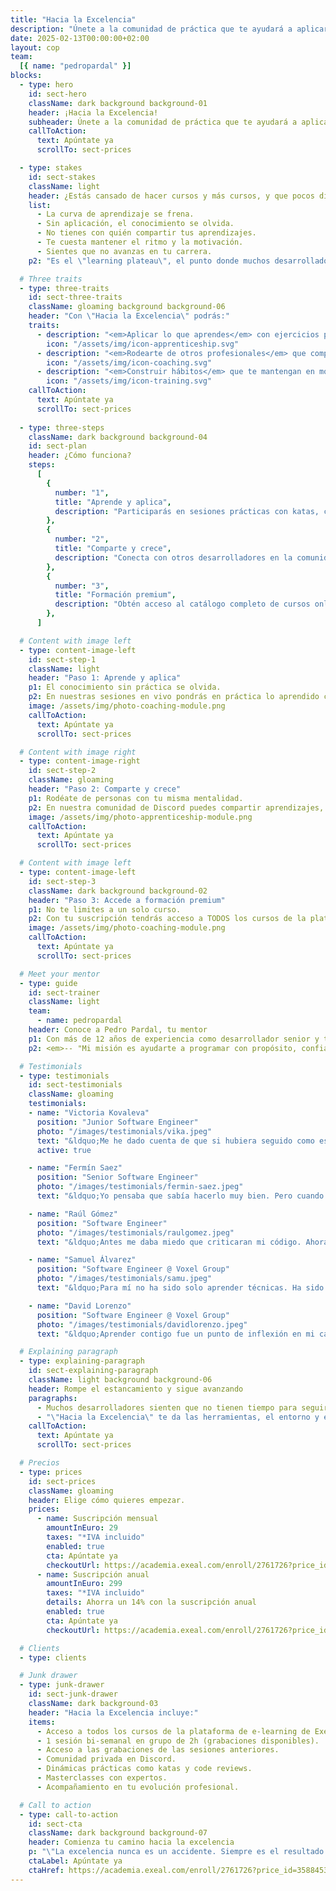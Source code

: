 ```yaml
---
title: "Hacia la Excelencia"
description: "Únete a la comunidad de práctica que te ayudará a aplicar, perfeccionar y avanzar en tu carrera como desarrollador."
date: 2025-02-13T00:00:00+02:00
layout: cop
team:
  [{ name: "pedropardal" }]
blocks:
  - type: hero
    id: sect-hero
    className: dark background background-01
    header: ¡Hacia la Excelencia!
    subheader: Únete a la comunidad de práctica que te ayudará a aplicar, perfeccionar y avanzar en tu carrera como desarrollador.
    callToAction:
      text: Apúntate ya
      scrollTo: sect-prices

  - type: stakes
    id: sect-stakes
    className: light
    header: ¿Estás cansado de hacer cursos y más cursos, y que pocos días después, ocurra esto?
    list:
      - La curva de aprendizaje se frena.
      - Sin aplicación, el conocimiento se olvida.
      - No tienes con quién compartir tus aprendizajes.
      - Te cuesta mantener el ritmo y la motivación.
      - Sientes que no avanzas en tu carrera.
    p2: "Es el \"learning plateau\", el punto donde muchos desarrolladores dejan de mejorar. <em>Pero tú puedes evitarlo.</em>"

  # Three traits
  - type: three-traits
    id: sect-three-traits
    className: gloaming background background-06
    header: "Con \"Hacia la Excelencia\" podrás:"
    traits:
      - description: "<em>Aplicar lo que aprendes</em> con ejercicios prácticos y proyectos reales."
        icon: "/assets/img/icon-apprenticeship.svg"
      - description: "<em>Rodearte de otros profesionales</em> que comparten tu mentalidad de mejora."
        icon: "/assets/img/icon-coaching.svg"
      - description: "<em>Construir hábitos</em> que te mantengan en movimiento, sin quemarte."
        icon: "/assets/img/icon-training.svg"
    callToAction:  
      text: Apúntate ya
      scrollTo: sect-prices
  
  - type: three-steps
    className: dark background background-04
    id: sect-plan
    header: ¿Cómo funciona?
    steps:
      [
        {
          number: "1",
          title: "Aprende y aplica",
          description: "Participarás en sesiones prácticas con katas, code reviews, dinámicas de grupo, debates y charlas."
        },
        {
          number: "2",
          title: "Comparte y crece",
          description: "Conecta con otros desarrolladores en la comunidad privada de Discord. Comparte experiencias, resuelve dudas y encuentra apoyo."
        },
        {
          number: "3",
          title: "Formación premium",
          description: "Obtén acceso al catálogo completo de cursos online de Exeal y aprende a tu ritmo."
        },
      ]

  # Content with image left
  - type: content-image-left
    id: sect-step-1
    className: light
    header: "Paso 1: Aprende y aplica"
    p1: El conocimiento sin práctica se olvida.
    p2: En nuestras sesiones en vivo pondrás en práctica lo aprendido con ejercicios guiados, code reviews y dinámicas en equipo.
    image: /assets/img/photo-coaching-module.png
    callToAction:  
      text: Apúntate ya
      scrollTo: sect-prices

  # Content with image right
  - type: content-image-right
    id: sect-step-2
    className: gloaming
    header: "Paso 2: Comparte y crece"
    p1: Rodéate de personas con tu misma mentalidad.
    p2: En nuestra comunidad de Discord puedes compartir aprendizajes, resolver dudas y encontrar apoyo para mantenerte en el camino.
    image: /assets/img/photo-apprenticeship-module.png
    callToAction:  
      text: Apúntate ya
      scrollTo: sect-prices

  # Content with image left
  - type: content-image-left
    id: sect-step-3
    className: dark background background-02
    header: "Paso 3: Accede a formación premium"
    p1: No te limites a un solo curso.
    p2: Con tu suscripción tendrás acceso a TODOS los cursos de la plataforma de e-learning de Exeal sobre buenas prácticas, arquitectura, testing, productividad y más.
    image: /assets/img/photo-coaching-module.png
    callToAction:  
      text: Apúntate ya
      scrollTo: sect-prices

  # Meet your mentor
  - type: guide
    id: sect-trainer
    className: light
    team:
      - name: pedropardal
    header: Conoce a Pedro Pardal, tu mentor
    p1: Con más de 12 años de experiencia como desarrollador senior y tech lead en empresas como Tuenti, Trivago y Codurance, Pedro ha formado a más de 200 desarrolladores y equipos de alto rendimiento.
    p2: <em>-- "Mi misión es ayudarte a programar con propósito, confianza y claridad. Nos vemos en la comunidad."</em>

  # Testimonials
  - type: testimonials
    id: sect-testimonials
    className: gloaming
    testimonials:
    - name: "Victoria Kovaleva"
      position: "Junior Software Engineer"
      photo: "/images/testimonials/vika.jpeg"
      text: "&ldquo;Me he dado cuenta de que si hubiera seguido como estaba, sin esta formación, me hubiera costado años llegar al nivel de claridad y confianza que tengo ahora.&rdquo;"
      active: true

    - name: "Fermín Saez"
      position: "Senior Software Engineer"
      photo: "/images/testimonials/fermin-saez.jpeg"
      text: "&ldquo;Yo pensaba que sabía hacerlo muy bien. Pero cuando vi tu forma de trabajar, me cambió la perspectiva. No era solo mejorar el código, era mejorar mi forma de pensar como desarrollador.&rdquo;"

    - name: "Raúl Gómez"
      position: "Software Engineer"
      photo: "/images/testimonials/raulgomez.jpeg"
      text: "&ldquo;Antes me daba miedo que criticaran mi código. Ahora sé que criticar el código no es criticarme a mí. Eso me ha dado mucha seguridad para trabajar en equipo.&rdquo;"

    - name: "Samuel Álvarez"
      position: "Software Engineer @ Voxel Group"
      photo: "/images/testimonials/samu.jpeg"
      text: "&ldquo;Para mí no ha sido solo aprender técnicas. Ha sido entender cómo encajan entre sí para construir algo sólido. Como un puzzle que por fin tiene sentido.&rdquo;"

    - name: "David Lorenzo"
      position: "Software Engineer @ Voxel Group"
      photo: "/images/testimonials/davidlorenzo.jpeg"
      text: "&ldquo;Aprender contigo fue un punto de inflexión en mi carrera. Cambié mi forma de pensar y de escribir código. Ya no improviso, sé lo que hago.&rdquo;"

  # Explaining paragraph
  - type: explaining-paragraph
    id: sect-explaining-paragraph
    className: light background background-06
    header: Rompe el estancamiento y sigue avanzando
    paragraphs:
      - Muchos desarrolladores sienten que no tienen tiempo para seguir formándose, que el conocimiento que adquieren se diluye sin práctica o que están solos en el proceso.
      - "\"Hacia la Excelencia\" te da las herramientas, el entorno y el acompañamiento necesario para mantenerte en el camino de la mejora continua."
    callToAction:  
      text: Apúntate ya
      scrollTo: sect-prices

  # Precios
  - type: prices
    id: sect-prices
    className: gloaming
    header: Elige cómo quieres empezar.
    prices:
      - name: Suscripción mensual
        amountInEuro: 29
        taxes: "*IVA incluido"
        enabled: true
        cta: Apúntate ya
        checkoutUrl: https://academia.exeal.com/enroll/2761726?price_id=3588453
      - name: Suscripción anual
        amountInEuro: 299
        taxes: "*IVA incluido"
        details: Ahorra un 14% con la suscripción anual
        enabled: true
        cta: Apúntate ya
        checkoutUrl: https://academia.exeal.com/enroll/2761726?price_id=4305574

  # Clients
  - type: clients

  # Junk drawer
  - type: junk-drawer
    id: sect-junk-drawer
    className: dark background-03
    header: "Hacia la Excelencia incluye:"
    items:
      - Acceso a todos los cursos de la plataforma de e-learning de Exeal.
      - 1 sesión bi-semanal en grupo de 2h (grabaciones disponibles).
      - Acceso a las grabaciones de las sesiones anteriores.
      - Comunidad privada en Discord.
      - Dinámicas prácticas como katas y code reviews.
      - Masterclasses con expertos.
      - Acompañamiento en tu evolución profesional.

  # Call to action
  - type: call-to-action
    id: sect-cta
    className: dark background background-07
    header: Comienza tu camino hacia la excelencia
    p: "\"La excelencia nunca es un accidente. Siempre es el resultado de una intención elevada, un esfuerzo sincero y una ejecución inteligente.\" – Aristóteles"
    ctaLabel: Apúntate ya
    ctaHref: https://academia.exeal.com/enroll/2761726?price_id=3588453
---
```

